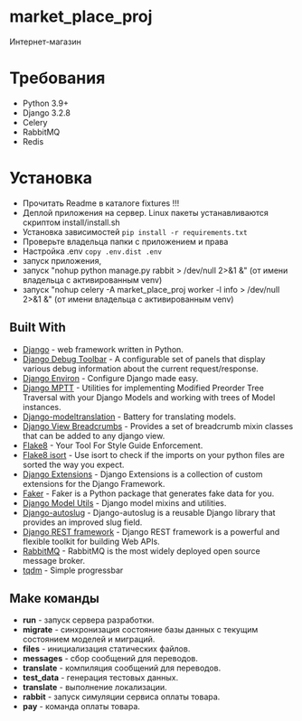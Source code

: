 # market_place_proj
Интернет-магазин

Требования
===

- Python 3.9+
- Django 3.2.8
- Celery
- RabbitMQ
- Redis

Установка
===
- Прочитать Readme в каталоге fixtures !!!
- Деплой приложения на сервер. Linux пакеты устанавливаются скриптом install/install.sh
- Установка зависимостей `pip install -r requirements.txt`
- Проверьте владельца папки с приложением и права
- Настройка .env `copy .env.dist .env`
- запуск приложения, 
- запуск "nohup python manage.py rabbit > /dev/null 2>&1 &" (от имени владельца с активированным venv) 
- запуск "nohup celery -A market_place_proj worker -l info > /dev/null 2>&1 &" (от имени владельца с активированным venv)

## Built With

* [Django](https://www.djangoproject.com/) -  web framework written in Python.
* [Django Debug Toolbar](https://django-debug-toolbar.readthedocs.io/en/latest/) - A configurable set of panels that display various debug information about the current request/response.
* [Django Environ](https://pypi.org/project/django-environ/) - Configure Django made easy.
* [Django MPTT](https://django-mptt.readthedocs.io/en/latest/) - Utilities for implementing Modified Preorder Tree Traversal with your Django Models and working with trees of Model instances.
* [Django-modeltranslation](https://django-modeltranslation.readthedocs.io/en/latest/) - Battery for translating models.
* [Django View Breadcrumbs](https://github.com/tj-django/django-view-breadcrumbs) - Provides a set of breadcrumb mixin classes that can be added to any django view.
* [Flake8](https://flake8.pycqa.org/en/latest/index.html#) - Your Tool For Style Guide Enforcement.
* [Flake8 isort](https://pypi.org/project/flake8-isort/) - Use isort to check if the imports on your python files are sorted the way you expect.
* [Django Extensions](https://github.com/django-extensions/django-extensions) - Django Extensions is a collection of custom extensions for the Django Framework.
* [Faker](https://faker.readthedocs.io/en/master/n) - Faker is a Python package that generates fake data for you.
* [Django Model Utils](https://django-model-utils.readthedocs.io/en/latest/setup.html#installation) - Django model mixins and utilities.
* [Django-autoslug](https://pypi.org/project/django-autoslug/) - Django-autoslug is a reusable Django library that provides an improved slug field.
* [Django REST framework](https://www.django-rest-framework.org/) - Django REST framework is a powerful and flexible toolkit for building Web APIs. 
* [RabbitMQ](https://www.rabbitmq.com/) - RabbitMQ is the most widely deployed open source message broker.
* [tqdm](https://pypi.org/project/tqdm/) - Simple progressbar

## Make команды

* **run** - запуск сервера разработки.
* **migrate** - синхронизация состояние базы данных с текущим состоянием моделей и миграций.
* **files** - инициализация статических файлов.
* **messages** - сбор сообщений для переводов.
* **translate** - компиляция сообщений для переводов.
* **test_data** - генерация тестовых данных.
* **translate** - выполнение локализации.
* **rabbit** - запуск симуляции сервиса оплаты товара.
* **pay** - команда оплаты товара.
